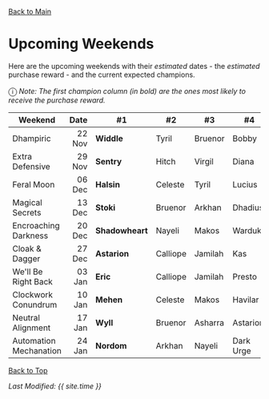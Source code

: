 [Back to Main](index.md)

# Upcoming Weekends

Here are the upcoming weekends with their *estimated* dates - the *estimated* purchase reward - and the current expected champions.

<span style="font-size:1.2em;">ⓘ</span> *Note: The first champion column (in bold) are the ones most likely to receive the purchase reward.*

| Weekend | Date | #1 | #2 | #3 | #4 | #5 | Reward |
|---|--:|---|---|---|---|---|---|
| Dhampiric | 22 Nov | **Widdle** | Tyril | Bruenor | Bobby | Valentine | Golden Epic |
| Extra Defensive | 29 Nov | **Sentry** | Hitch | Virgil | Diana | Jamilah | Golden Epic |
| Feral Moon | 06 Dec | **Halsin** | Celeste | Tyril | Lucius | Krull | Golden Epic |
| Magical Secrets | 13 Dec | **Stoki** | Bruenor | Arkhan | Dhadius | Regis | Golden Epic |
| Encroaching Darkness | 20 Dec | **Shadowheart** | Nayeli | Makos | Warduke | Talin | Golden Epic |
| Cloak & Dagger | 27 Dec | **Astarion** | Calliope | Jamilah | Kas | Nixie | Golden Epic |
| We'll Be Right Back | 03 Jan | **Eric** | Calliope | Jamilah | Presto | Diana | Golden Epic |
| Clockwork Conundrum | 10 Jan | **Mehen** | Celeste | Makos | Havilar | Farideh | Golden Epic |
| Neutral Alignment | 17 Jan | **Wyll** | Bruenor | Asharra | Astarion | Minthara | Golden Epic |
| Automation Mechanation | 24 Jan | **Nordom** | Arkhan | Nayeli | Dark Urge | Hew Maan | Golden Epic |

[Back to Top](#top)

*Last Modified: {{ site.time }}*